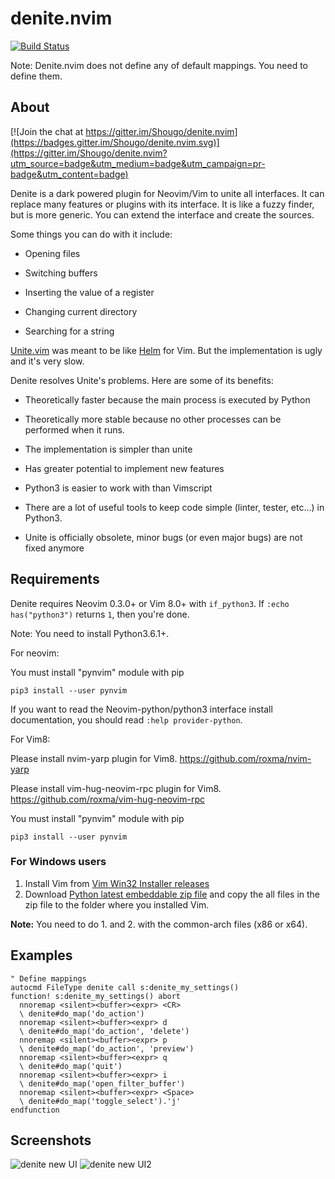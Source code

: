 denite.nvim
===========

[![Build Status](https://travis-ci.org/Shougo/denite.nvim.svg?branch=master)](https://travis-ci.org/Shougo/denite.nvim)

Note: Denite.nvim does not define any of default mappings.  You need to define
them.


## About

[![Join the chat at https://gitter.im/Shougo/denite.nvim](https://badges.gitter.im/Shougo/denite.nvim.svg)](https://gitter.im/Shougo/denite.nvim?utm_source=badge&utm_medium=badge&utm_campaign=pr-badge&utm_content=badge)

Denite is a dark powered plugin for Neovim/Vim to unite all interfaces.
It can replace many features or plugins with its interface.
It is like a fuzzy finder, but is more generic.
You can extend the interface and create the sources.

Some things you can do with it include:

* Opening files

* Switching buffers

* Inserting the value of a register

* Changing current directory

* Searching for a string

[Unite.vim](https://github.com/Shougo/unite.vim) was meant to be like [Helm](https://github.com/emacs-helm/helm) for Vim.
But the implementation is ugly and it's very slow.

Denite resolves Unite's problems. Here are some of its benefits:

* Theoretically faster because the main process is executed by Python

* Theoretically more stable because no other processes can be performed when
it runs.

* The implementation is simpler than unite

* Has greater potential to implement new features

* Python3 is easier to work with than Vimscript

* There are a lot of useful tools to keep code simple (linter, tester, etc...)
in Python3.

* Unite is officially obsolete, minor bugs (or even major bugs) are
not fixed anymore


## Requirements

Denite requires Neovim 0.3.0+ or Vim 8.0+ with `if_python3`.
If `:echo has("python3")` returns `1`, then you're done.

Note: You need to install Python3.6.1+.

For neovim:

You must install "pynvim" module with pip

    pip3 install --user pynvim

If you want to read the Neovim-python/python3 interface install documentation,
you should read `:help provider-python`.

For Vim8:

Please install nvim-yarp plugin for Vim8.
https://github.com/roxma/nvim-yarp

Please install vim-hug-neovim-rpc plugin for Vim8.
https://github.com/roxma/vim-hug-neovim-rpc

You must install "pynvim" module with pip

    pip3 install --user pynvim


### For Windows users

1. Install Vim from [Vim Win32 Installer
   releases](https://github.com/vim/vim-win32-installer/releases)
2. Download [Python latest embeddable zip
   file](https://www.python.org/downloads/windows/) and copy the all files in
   the zip file to the folder where you installed Vim.

**Note:** You need to do 1. and 2. with the common-arch files (x86 or x64).


## Examples

```vim
" Define mappings
autocmd FileType denite call s:denite_my_settings()
function! s:denite_my_settings() abort
  nnoremap <silent><buffer><expr> <CR>
  \ denite#do_map('do_action')
  nnoremap <silent><buffer><expr> d
  \ denite#do_map('do_action', 'delete')
  nnoremap <silent><buffer><expr> p
  \ denite#do_map('do_action', 'preview')
  nnoremap <silent><buffer><expr> q
  \ denite#do_map('quit')
  nnoremap <silent><buffer><expr> i
  \ denite#do_map('open_filter_buffer')
  nnoremap <silent><buffer><expr> <Space>
  \ denite#do_map('toggle_select').'j'
endfunction
```


## Screenshots

![denite new UI](https://user-images.githubusercontent.com/1239245/58742567-a155ea80-8460-11e9-9925-09082def2c80.gif)
![denite new UI2](https://user-images.githubusercontent.com/41671631/58790351-cf832800-8622-11e9-912d-813408876b86.gif)

